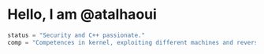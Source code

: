 # Hello, I am @atalhaoui
```python
status = "Security and C++ passionate."
comp = "Competences in kernel, exploiting different machines and reverse engineering."
```
